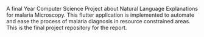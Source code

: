 A final Year Computer Science Project about Natural Language Explanations for malaria Microscopy. This flutter application is implemented to automate and ease the process of malaria diagnosis in resource constrained areas.
This is the final project repository for the report.
